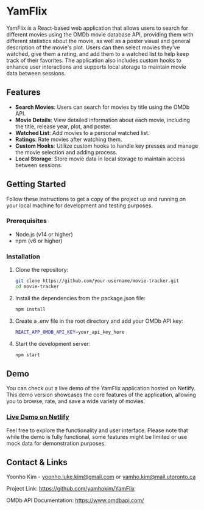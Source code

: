 # YamFlix

YamFlix is a React-based web application that allows users to search for different movies using the OMDb movie database API, providing them with different statistics about the movie, as well as a poster visual and general description of the movie's plot. Users can then select movies they've watched, give them a rating, and add them to a watched list to help keep track of their favorites. The application also includes custom hooks to enhance user interactions and supports local storage to maintain movie data between sessions.

## Features

- **Search Movies**: Users can search for movies by title using the OMDb API.
- **Movie Details**: View detailed information about each movie, including the title, release year, plot, and poster.
- **Watched List**: Add movies to a personal watched list.
- **Ratings**: Rate movies after watching them.
- **Custom Hooks**: Utilize custom hooks to handle key presses and manage the movie selection and adding process.
- **Local Storage**: Store movie data in local storage to maintain access between sessions.

## Getting Started

Follow these instructions to get a copy of the project up and running on your local machine for development and testing purposes.

### Prerequisites

- Node.js (v14 or higher)
- npm (v6 or higher)

### Installation

1. Clone the repository:

   ```sh
   git clone https://github.com/your-username/movie-tracker.git
   cd movie-tracker
   ```

2. Install the dependencies from the package.json file:

   ```sh
   npm install
   ```

3. Create a .env file in the root directory and add your OMDb API key:

   ```sh
   REACT_APP_OMDB_API_KEY=your_api_key_here
   ```

4. Start the development server:

   ```sh
   npm start
   ```

## Demo

You can check out a live demo of the YamFlix application hosted on Netlify. This demo version showcases the core features of the application, allowing you to browse, rate, and save a wide variety of movies.

### [Live Demo on Netlify](https://yamflix.netlify.app/)

Feel free to explore the functionality and user interface. Please note that while the demo is fully functional, some features might be limited or use mock data for demonstration purposes.

## Contact & Links

Yoonho Kim - yoonho.luke.kim@gmail.com or yamho.kim@mail.utoronto.ca

Project Link: https://github.com/yamhokim/YamFlix

OMDb API Documentation: https://www.omdbapi.com/
